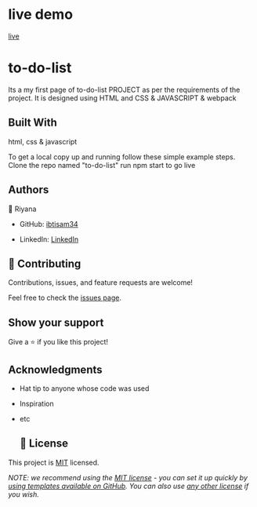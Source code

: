  # live demo
 [live](https://ibtisam34.github.io/To-do-list/)
# to-do-list


Its a  my first page of to-do-list PROJECT as per the requirements of the project. It is designed using HTML and CSS  & JAVASCRIPT & webpack

## Built With

html, css & javascript

To get a local copy up and running follow these simple example steps.
Clone the repo named "to-do-list"
run npm start to go live


## Authors

👤 Riyana

- GitHub: [ibtisam34](https://github.com/ibtisam34)

- LinkedIn: [LinkedIn](linkedin.com/in/riyangwl2)

## 🤝 Contributing

Contributions, issues, and feature requests are welcome!

Feel free to check the [issues page](../../issues/).

## Show your support

Give a ⭐️ if you like this project!

## Acknowledgments
- Hat tip to anyone whose code was used
- Inspiration
- etc

 
  ## 📝 License

This project is [MIT](./LICENSE) licensed.

_NOTE: we recommend using the [MIT license](https://choosealicense.com/licenses/mit/) - you can set it up quickly by [using templates available on GitHub](https://docs.github.com/en/communities/setting-up-your-project-for-healthy-contributions/adding-a-license-to-a-repository). You can also use [any other license](https://choosealicense.com/licenses/) if you wish._
